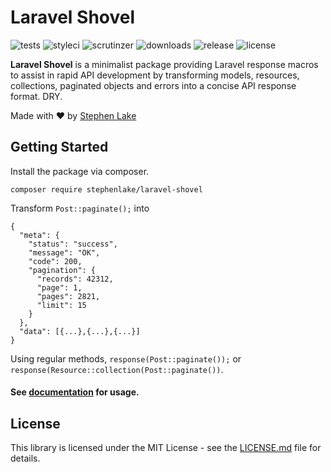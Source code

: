 # Laravel Shovel

![tests](https://img.shields.io/travis/stephenlake/laravel-shovel/master.svg?style=flat-square)
![styleci](https://github.styleci.io/repos/166599210/shield?branch=master&style=flat-square)
![scrutinzer](https://img.shields.io/scrutinizer/g/stephenlake/laravel-shovel.svg?style=flat-square)
![downloads](https://img.shields.io/packagist/dt/stephenlake/laravel-shovel.svg?style=flat-square)
![release](https://img.shields.io/github/release/stephenlake/laravel-shovel.svg?style=flat-square)
![license](https://img.shields.io/badge/license-MIT-blue.svg?style=flat-square)

**Laravel Shovel** is a minimalist package providing Laravel response macros to assist in rapid API development by transforming models, resources, collections, paginated objects and errors into a concise API response format. DRY.

Made with ❤️ by [Stephen Lake](http://stephenlake.github.io/)

## Getting Started

Install the package via composer.

    composer require stephenlake/laravel-shovel
    
Transform `Post::paginate();` into 
```
{
  "meta": {
    "status": "success",
    "message": "OK",
    "code": 200,
    "pagination": {
      "records": 42312,
      "page": 1,
      "pages": 2821,
      "limit": 15
    }
  },
  "data": [{...},{...},{...}]
}
```
Using regular methods, `response(Post::paginate());` or `response(Resource::collection(Post::paginate())`. 

#### See [documentation](https://stephenlake.github.io/laravel-shovel/) for usage.

## License

This library is licensed under the MIT License - see the [LICENSE.md](LICENSE.md) file for details.
